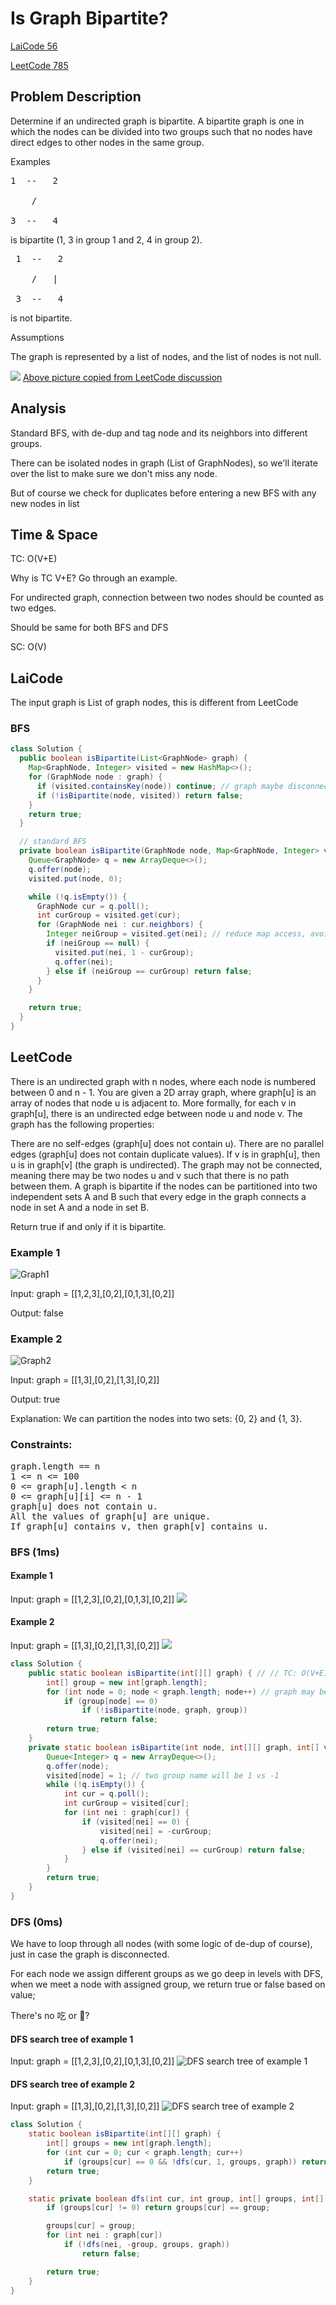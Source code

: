# Is Graph Bipartite?
[LaiCode 56](https://app.laicode.io/app/problem/56)

[LeetCode 785](https://leetcode.com/problems/is-graph-bipartite/)
## Problem Description
Determine if an undirected graph is bipartite. A bipartite graph is one in which the nodes can be divided into two groups such that no nodes have direct edges to other nodes in the same group.

Examples

<pre>
1  --   2

    /   

3  --   4
</pre>

is bipartite (1, 3 in group 1 and 2, 4 in group 2).
<pre>
 1  --   2

    /   |

 3  --   4
</pre>

is not bipartite.

Assumptions

The graph is represented by a list of nodes, and the list of nodes is not null.

![](https://assets.leetcode.com/users/images/335dc44e-965c-4779-9757-40ffad537f5a_1613330997.6753454.png)
[Above picture copied from LeetCode discussion](https://leetcode.com/problems/is-graph-bipartite/discuss/1065709/C%2B%2B-or-DFS-or-O(n)-8ms-Beats-100-or-Explanation)
## Analysis
Standard BFS, with de-dup and tag node and its neighbors into different groups.

There can be isolated nodes in graph (List of GraphNodes), so we'll iterate over the list to make sure we don't miss any node.

But of course we check for duplicates before entering a new BFS with any new nodes in list
## Time & Space
TC: O(V+E)

Why is TC V+E? Go through an example.

For undirected graph, connection between two nodes should be counted as two edges.

Should be same for both BFS and DFS

SC: O(V)

## LaiCode
The input graph is List of graph nodes, this is different from LeetCode
### BFS
```java
class Solution {
  public boolean isBipartite(List<GraphNode> graph) {
    Map<GraphNode, Integer> visited = new HashMap<>();
    for (GraphNode node : graph) {
      if (visited.containsKey(node)) continue; // graph maybe disconnected
      if (!isBipartite(node, visited)) return false;
    }
    return true;
  }

  // standard BFS
  private boolean isBipartite(GraphNode node, Map<GraphNode, Integer> visited) {
    Queue<GraphNode> q = new ArrayDeque<>();
    q.offer(node);
    visited.put(node, 0);

    while (!q.isEmpty()) {
      GraphNode cur = q.poll();
      int curGroup = visited.get(cur);
      for (GraphNode nei : cur.neighbors) {
        Integer neiGroup = visited.get(nei); // reduce map access, avoid using map.containsKey
        if (neiGroup == null) {
          visited.put(nei, 1 - curGroup);
          q.offer(nei);
        } else if (neiGroup == curGroup) return false;
      }
    }

    return true;
  }
}
```

## LeetCode
There is an undirected graph with n nodes, where each node is numbered between 0 and n - 1. You are given a 2D array graph, where graph[u] is an array of nodes that node u is adjacent to. More formally, for each v in graph[u], there is an undirected edge between node u and node v. The graph has the following properties:

There are no self-edges (graph[u] does not contain u).
There are no parallel edges (graph[u] does not contain duplicate values).
If v is in graph[u], then u is in graph[v] (the graph is undirected).
The graph may not be connected, meaning there may be two nodes u and v such that there is no path between them.
A graph is bipartite if the nodes can be partitioned into two independent sets A and B such that every edge in the graph connects a node in set A and a node in set B.

Return true if and only if it is bipartite.

### Example 1
![Graph1](../Images/Bipartite_Example1.png)

Input: graph = [[1,2,3],[0,2],[0,1,3],[0,2]]

Output: false

### Example 2
![Graph2](https://assets.leetcode.com/uploads/2020/10/21/bi1.jpg)

Input: graph = [[1,3],[0,2],[1,3],[0,2]]

Output: true

Explanation: We can partition the nodes into two sets: {0, 2} and {1, 3}.

### Constraints:
<pre>
graph.length == n
1 <= n <= 100
0 <= graph[u].length < n
0 <= graph[u][i] <= n - 1
graph[u] does not contain u.
All the values of graph[u] are unique.
If graph[u] contains v, then graph[v] contains u.
</pre>

### BFS (1ms)
#### Example 1
Input: graph = [[1,2,3],[0,2],[0,1,3],[0,2]]
![](../Images/Bipartite_Example1_BFS.jpeg)
#### Example 2
Input: graph = [[1,3],[0,2],[1,3],[0,2]]
![](../Images/Bipartite_Example2_BFS.jpeg)
```java
class Solution {
    public static boolean isBipartite(int[][] graph) { // // TC: O(V+E), SC: O(V)
        int[] group = new int[graph.length];
        for (int node = 0; node < graph.length; node++) // graph may be disconnected
            if (group[node] == 0)
                if (!isBipartite(node, graph, group))
                    return false;
        return true;
    }
    private static boolean isBipartite(int node, int[][] graph, int[] visited) {
        Queue<Integer> q = new ArrayDeque<>();
        q.offer(node);
        visited[node] = 1; // two group name will be 1 vs -1
        while (!q.isEmpty()) {
            int cur = q.poll();
            int curGroup = visited[cur];
            for (int nei : graph[cur]) {
                if (visited[nei] == 0) {
                    visited[nei] = -curGroup;
                    q.offer(nei);
                } else if (visited[nei] == curGroup) return false;
            }
        }
        return true;
    }
}
```
### DFS (0ms)
We have to loop through all nodes (with some logic of de-dup of course), just in case the graph is disconnected.

For each node we assign different groups as we go deep in levels with DFS, when we meet a node with assigned group, we return true or false based on value;

There's no 吃 or 🤮?

#### DFS search tree of example 1
Input: graph = [[1,2,3],[0,2],[0,1,3],[0,2]]
![DFS search tree of example 1](../Images/Bipartite_Example1_DFS.jpeg)
#### DFS search tree of example 2
Input: graph = [[1,3],[0,2],[1,3],[0,2]]
![DFS search tree of example 2](../Images/Bipartite_Example2_DFS.jpeg)
```java
class Solution {
    static boolean isBipartite(int[][] graph) {
        int[] groups = new int[graph.length];
        for (int cur = 0; cur < graph.length; cur++)
            if (groups[cur] == 0 && !dfs(cur, 1, groups, graph)) return false;
        return true;
    }

    static private boolean dfs(int cur, int group, int[] groups, int[][] graph) {
        if (groups[cur] != 0) return groups[cur] == group;

        groups[cur] = group;
        for (int nei : graph[cur])
            if (!dfs(nei, -group, groups, graph))
                return false;

        return true;
    }
}
```